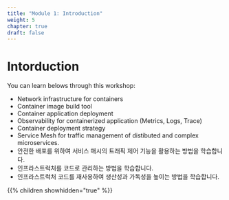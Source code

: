 ```yaml
---
title: "Module 1: Introduction"
weight: 5
chapter: true
draft: false
---
```


# Intorduction

You can learn belows through this workshop:

- Network infrastructure for containers
- Container image build tool
- Container application deployment
- Observability for containerized application (Metrics, Logs, Trace)
- Container deployment strategy
- Service Mesh for traffic management of distibuted and complex microservices.
- 안전한 배포를 위하여 서비스 매시의 트래픽 제어 기능을 활용하는 방법을 학습합니다.
- 인프라스트럭처를 코드로 관리하는 방법을 학습합니다.
- 인프라스트럭처 코드를 재사용하여 생산성과 가독성을 높이는 방법을 학습합니다.

{{% children showhidden="true" %}}
